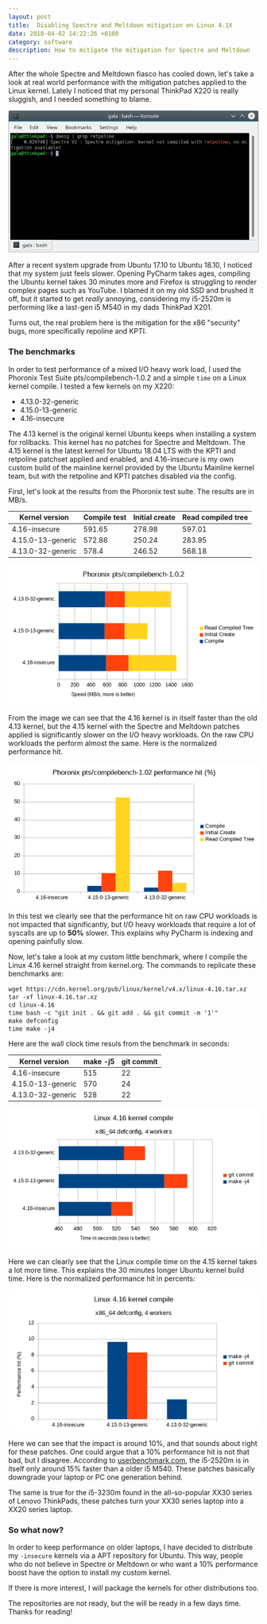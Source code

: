 ```yaml
---
layout: post
title:  Disabling Spectre and Meltdown mitigation on Linux 4.1X
date: 2018-04-02 14:22:26 +0100
category: software
description: How to mitigate the mitigation for Spectre and Meltdown
---
```


After the whole Spectre and Meltdown fiasco has cooled down, let's take a look at real world performance with the mitigation patches applied to the Linux kernel.
Lately I noticed that my personal ThinkPad X220 is really sluggish, and I needed something to blame.

![logo](/assets/img/screenshot_retpo.png)

After a recent system upgrade from Ubuntu 17.10 to Ubuntu 18.10, I noticed that my system just feels slower. Opening PyCharm takes ages, compiling the Ubuntu kernel takes 30 minutes more and Firefox is struggling to render complex pages such as YouTube. I blamed it on my old SSD and brushed it off, but it started to get *really* annoying, considering my i5-2520m is performing like a last-gen i5 M540 in my dads ThinkPad X201.

Turns out, the real problem here is the mitigation for the x86 "security" bugs, more specifically repoline and KPTI.

### The benchmarks

In order to test performance of a mixed I/O heavy work load, I used the Phoronix Test Suite pts/compilebench-1.0.2 and a simple `time` on a Linux kernel compile. I tested a few kernels on my X220:

* 4.13.0-32-generic
* 4.15.0-13-generic
* 4.16-insecure

The 4.13 kernel is the original kernel Ubuntu keeps when installing a system for rollbacks. This kernel has no patches for Spectre and Meltdown. The 4.15 kernel is the latest kernel for Ubuntu 18.04 LTS with the KPTI and retpoline patchset applied and enabled, and 4.16-insecure is my own custom build of the mainline kernel provided by the Ubuntu Mainline kernel team, but with the retpoline and KPTI patches disabled via the config.

First, let's look at the results from the Phoronix test suite. The results are in MB/s.

| Kernel version     | Compile test | Initial create | Read compiled tree |
| ----------------   | ------------ | -------------- | ------------------ |
| 4.16-insecure      | 591.65       | 278.98         | 597.01             |
| 4.15.0-13-generic  | 572.86       | 250.24         | 283.95             |
| 4.13.0-32-generic  | 578.4        | 246.52         | 568.18             |

![pts1](/assets/img/pts_1.png)

From the image we can see that the 4.16 kernel is in itself faster than the old 4.13 kernel, but the 4.15 kernel with the Spectre and Meltdown patches applied is significantly slower on the I/O heavy workloads. On the raw CPU workloads the perform almost the same. Here is the normalized performance hit.

![pts2](/assets/img/pts_2.png)

In this test we clearly see that the performance hit on raw CPU workloads is not impacted that significantly, but I/O heavy workloads that require a lot of syscalls are up to __50%__ slower. This explains why PyCharm is indexing and opening painfully slow.

Now, let's take a look at my custom little benchmark, where I compile the Linux 4.16 kernel straight from kernel.org. The commands to replicate these benchmarks are:

```
wget https://cdn.kernel.org/pub/linux/kernel/v4.x/linux-4.16.tar.xz
tar -xf linux-4.16.tar.xz
cd linux-4.16
time bash -c "git init . && git add . && git commit -m '1'"
make defconfig
time make -j4
```

Here are the wall clock time resuls from the benchmark in seconds:

| Kernel version    | make -j5     | git commit    |
| ----------------- | ------------ | ------------- |
| 4.16-insecure     | 515          | 22            |
| 4.15.0-13-generic | 570          | 24            |
| 4.13.0-32-generic | 528          | 22            |

![cmp1](/assets/img/cmp_1.png)

Here we can clearly see that the Linux compile time on the 4.15 kernel takes a lot more time. This explains the 30 minutes longer Ubuntu kernel build time. Here is the normalized performance hit in percents:

![cmp2](/assets/img/cmp_2.png)

Here we can see that the impact is around 10%, and that sounds about right for these patches. One could argue that a 10% performance hit is not that bad, but I disagree. According to [userbenchmark.com](http://cpu.userbenchmark.com/Compare/Intel-Core-i5-M-540-vs-Intel-Core-i5-2520M/m882vsm29), the i5-2520m is in itself only around 15% faster than a older i5 M540. These patches basically downgrade your laptop or PC one generation behind. 

The same is true for the i5-3230m found in the all-so-popular XX30 series of Lenovo ThinkPads, these patches turn your XX30 series laptop into a XX20 series laptop.

### So what now?

In order to keep performance on older laptops, I have decided to distribute my `-insecure` kernels via a APT repository for Ubuntu. This way, people who do not believe in Spectre or Meltdown or who want a 10% performance boost have the option to install my custom kernel.

If there is more interest, I will package the kernels for other distributions too.

The repositories are not ready, but the will be ready in a few days time. Thanks for reading!
